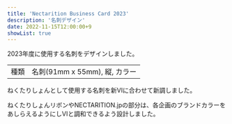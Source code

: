 ```yaml
---
title: 'Nectarition Business Card 2023'
description: '名刺デザイン'
date: 2022-11-15T12:00:00+9
showList: true
---
```


2023年度に使用する名刺をデザインしました。

<!--more-->

| | |
| --- | --- |
| 種類 | 名刺(91mm x 55mm), 縦, カラー |

ねくたりしょんとして使用する名刺を新VIに合わせて新調しました。

ねくたりしょんリボンやNECTARITION.jpの部分は、各企画のブランドカラーをあしらえるようにしVIと調和できるよう設計しました。
